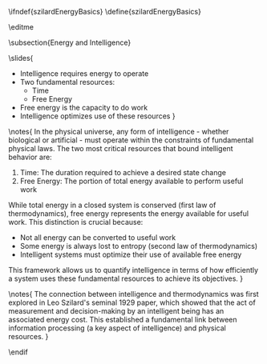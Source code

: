 \ifndef{szilardEnergyBasics}
\define{szilardEnergyBasics}

\editme

\subsection{Energy and Intelligence}

\slides{
* Intelligence requires energy to operate
* Two fundamental resources:
    * Time
    * Free Energy
* Free energy is the capacity to do work
* Intelligence optimizes use of these resources
}

\notes{
In the physical universe, any form of intelligence - whether biological or artificial - must operate within the constraints of fundamental physical laws. The two most critical resources that bound intelligent behavior are:

1. Time: The duration required to achieve a desired state change
2. Free Energy: The portion of total energy available to perform useful work

While total energy in a closed system is conserved (first law of thermodynamics), free energy represents the energy available for useful work. This distinction is crucial because:

* Not all energy can be converted to useful work
* Some energy is always lost to entropy (second law of thermodynamics)
* Intelligent systems must optimize their use of available free energy

This framework allows us to quantify intelligence in terms of how efficiently a system uses these fundamental resources to achieve its objectives.
}

\notes{
The connection between intelligence and thermodynamics was first explored in Leo Szilard's seminal 1929 paper, which showed that the act of measurement and decision-making by an intelligent being has an associated energy cost. This established a fundamental link between information processing (a key aspect of intelligence) and physical resources.
}

\endif 